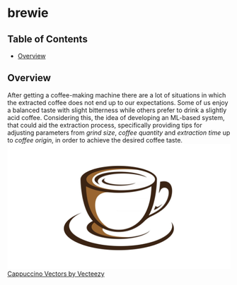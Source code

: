 # brewie

## Table of Contents

- [Overview](#overview)
  
## Overview

After getting a coffee-making machine there are a lot of situations in which the extracted coffee does not end up to our expectations. Some of us enjoy a balanced taste with slight bitterness while others prefer to drink a slightly acid coffee. Considering this, the idea of developing an ML-based system, that could aid the extraction process, specifically providing tips for adjusting parameters from _grind size_, _coffee quantity_ and _extraction time_ up to _coffee origin_, in order to achieve the desired coffee taste.
<br />
![alt text](images/coffee-icon.jpg)
<a href="https://www.vecteezy.com/free-vector/cappuccino">Cappuccino Vectors by Vecteezy</a>
